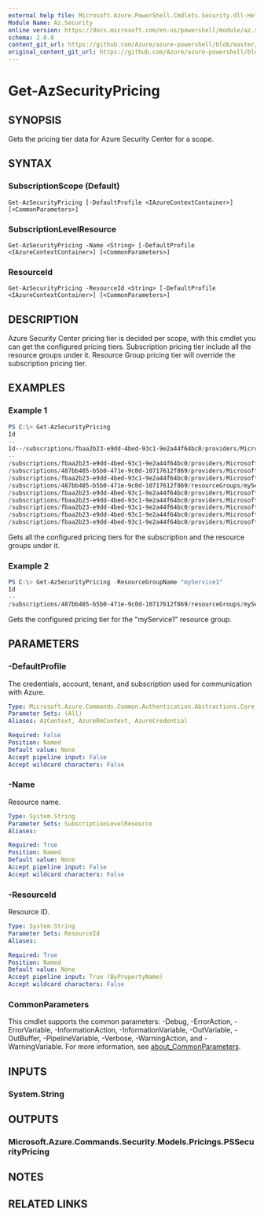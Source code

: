 ```yaml
---
external help file: Microsoft.Azure.PowerShell.Cmdlets.Security.dll-Help.xml
Module Name: Az.Security
online version: https://docs.microsoft.com/en-us/powershell/module/az.security/Get-AzSecurityPricing
schema: 2.0.0
content_git_url: https://github.com/Azure/azure-powershell/blob/master/src/Security/Security/help/Get-AzSecurityPricing.md
original_content_git_url: https://github.com/Azure/azure-powershell/blob/master/src/Security/Security/help/Get-AzSecurityPricing.md
---
```


# Get-AzSecurityPricing

## SYNOPSIS
Gets the pricing tier data for Azure Security Center for a scope.

## SYNTAX

### SubscriptionScope (Default)
```
Get-AzSecurityPricing [-DefaultProfile <IAzureContextContainer>] [<CommonParameters>]
```

### SubscriptionLevelResource
```
Get-AzSecurityPricing -Name <String> [-DefaultProfile <IAzureContextContainer>] [<CommonParameters>]
```

### ResourceId
```
Get-AzSecurityPricing -ResourceId <String> [-DefaultProfile <IAzureContextContainer>] [<CommonParameters>]
```

## DESCRIPTION
Azure Security Center pricing tier is decided per scope, with this cmdlet you can get the configured pricing tiers.
Subscription pricing tier include all the resource groups under it.
Resource Group pricing tier will override the subscription pricing tier.

## EXAMPLES

### Example 1
```powershell
PS C:\> Get-AzSecurityPricing
Id                                                                                                                             Name       PricingTier
--                                                                                                                             ----       -----------
Id--/subscriptions/fbaa2b23-e9dd-4bed-93c1-9e2a44f64bc0/providers/Microsoft.Security/pricings/VirtualMachines
--                                                                                                                             ----       -----------
/subscriptions/fbaa2b23-e9dd-4bed-93c1-9e2a44f64bc0/providers/Microsoft.Security/pricings/SqlServers
/subscriptions/487bb485-b5b0-471e-9c0d-10717612f869/providers/Microsoft.Security/pricings/default                              default    Standard
/subscriptions/fbaa2b23-e9dd-4bed-93c1-9e2a44f64bc0/providers/Microsoft.Security/pricings/AppServices
/subscriptions/487bb485-b5b0-471e-9c0d-10717612f869/resourceGroups/myService1/providers/Microsoft.Security/pricings/myService1 myService1 Standard
/subscriptions/fbaa2b23-e9dd-4bed-93c1-9e2a44f64bc0/providers/Microsoft.Security/pricings/StorageAccounts
/subscriptions/fbaa2b23-e9dd-4bed-93c1-9e2a44f64bc0/providers/Microsoft.Security/pricings/SqlServerVirtualMachin…
/subscriptions/fbaa2b23-e9dd-4bed-93c1-9e2a44f64bc0/providers/Microsoft.Security/pricings/KubernetesService
/subscriptions/fbaa2b23-e9dd-4bed-93c1-9e2a44f64bc0/providers/Microsoft.Security/pricings/ContainerRegistry
/subscriptions/fbaa2b23-e9dd-4bed-93c1-9e2a44f64bc0/providers/Microsoft.Security/pricings/KeyVaults
```

Gets all the configured pricing tiers for the subscription and the resource groups under it.

### Example 2
```powershell
PS C:\> Get-AzSecurityPricing -ResourceGroupName "myService1"
Id                                                                                                                             Name       PricingTier
--                                                                                                                             ----       -----------
/subscriptions/487bb485-b5b0-471e-9c0d-10717612f869/resourceGroups/myService1/providers/Microsoft.Security/pricings/myService1 myService1 Standard
```

Gets the configured pricing tier for the "myService1" resource group.

## PARAMETERS

### -DefaultProfile
The credentials, account, tenant, and subscription used for communication with Azure.

```yaml
Type: Microsoft.Azure.Commands.Common.Authentication.Abstractions.Core.IAzureContextContainer
Parameter Sets: (All)
Aliases: AzContext, AzureRmContext, AzureCredential

Required: False
Position: Named
Default value: None
Accept pipeline input: False
Accept wildcard characters: False
```

### -Name
Resource name.

```yaml
Type: System.String
Parameter Sets: SubscriptionLevelResource
Aliases:

Required: True
Position: Named
Default value: None
Accept pipeline input: False
Accept wildcard characters: False
```

### -ResourceId
Resource ID.

```yaml
Type: System.String
Parameter Sets: ResourceId
Aliases:

Required: True
Position: Named
Default value: None
Accept pipeline input: True (ByPropertyName)
Accept wildcard characters: False
```

### CommonParameters
This cmdlet supports the common parameters: -Debug, -ErrorAction, -ErrorVariable, -InformationAction, -InformationVariable, -OutVariable, -OutBuffer, -PipelineVariable, -Verbose, -WarningAction, and -WarningVariable. For more information, see [about_CommonParameters](http://go.microsoft.com/fwlink/?LinkID=113216).

## INPUTS

### System.String

## OUTPUTS

### Microsoft.Azure.Commands.Security.Models.Pricings.PSSecurityPricing

## NOTES

## RELATED LINKS

